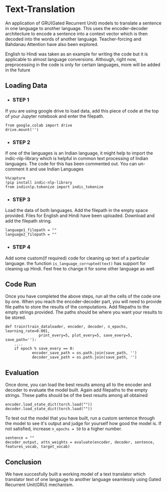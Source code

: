 # Text-Translation
An application of GRU(Gated Recurrent Unit) models to translate a sentence in one language to another language. This uses the encoder-decoder architecture to encode a sentence into a context vector which is then decoded into the words of another language. Teacher-forcing and Bahdanau Attention have also been explored.

English to Hindi was taken as an example for writing the code but it is applicable to almost language conversions. Although, right now, preprocessing in the code is only for certain languages, more will be added in the future

## Loading Data

- ### STEP 1
If you are using google drive to load data, add this piece of code at the top of your Jupyter notebook and enter the filepath.

```
from google.colab import drive
drive.mount('')
```

- ### STEP 2
If one of the languages is an Indian language, it might help to import the indic-nlp-library which is helpful in common text processing of Indian languages. The code for this has been commented out. You can un-comment it and use Indian Languages

```
%%capture
!pip install indic-nlp-library
from indicnlp.tokenize import indic_tokenize
```

- ### STEP 3
Load the data of both languages. Add the filepath in the empty space provided. Files for English and Hindi have been uploaded. Download and add the filepath string.

```
language1_filepath = ""
language2_filepath = ""
```

- ### STEP 4
Add some custom(if required) code for cleaning up text of a particular language. the function `is_language_corrupted(text)` has support for cleaning up Hindi. Feel free to change it for some other language as well

## Code Run

Once you have completed the above steps, run all the cells of the code one by one. When you reach the encoder-decoder part, you will need to provide file paths to store the results of the computations. Add filepaths to the empty strings provided. The paths should be where you want your results to be stored.

```
def train(train_dataloader, encoder, decoder, n_epochs, learning_rate=0.001,
               print_every=5, plot_every=5, save_every=5, save_path=''):
    ....
    if epoch % save_every == 0:
            encoder_save_path = os.path.join(save_path, '')
            decoder_save_path = os.path.join(save_path, '')
```

## Evaluation

Once done, you can load the best results among all to the encoder and decoder to evaluate the model built. Again add filepaths to the empty strings. These paths should be of the best results among all obtained

```
encoder.load_state_dict(torch.load(""))
decoder.load_state_dict(torch.load(""))
```

To test out the model that you have built, run a custom sentence through the model to see it's output and judge for yourself how good the model is. If not satisfied, increase `n_epochs = 50` to a higher number.

```
sentence = ""
decoder_output, attn_weights = evaluate(encoder, decoder, sentence, features_vocab, target_vocab)
```

## Conclusion

We have succesfully built a working model of a text translator which translator text of one langauge to another language seamlessly using Gated Recurrent Unit(GRU) mechanism. 
